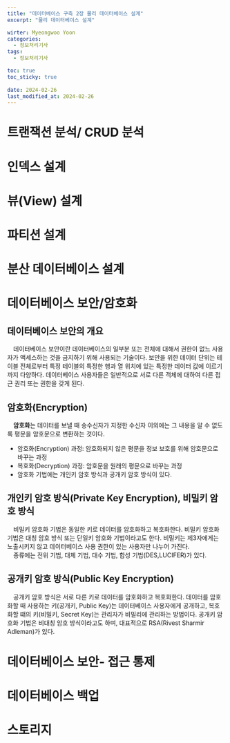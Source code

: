 ```yaml
---
title: "데이터베이스 구축 2장 물리 데이터베이스 설계"
excerpt: "물리 데이터베이스 설계"

wirter: Myeongwoo Yoon
categories:
  - 정보처리기사
tags:
  - 정보처리기사

toc: true
toc_sticky: true
 
date: 2024-02-26
last_modified_at: 2024-02-26
---
```


트랜잭션 분석/ CRUD 분석
======

인덱스 설계
======

뷰(View) 설계
======

파티션 설계
======

분산 데이터베이스 설계
======

데이터베이스 보안/암호화
======

데이터베이스 보안의 개요
------
　데이터베이스 보안이란 데이터베이스의 일부분 또는 전체에 대해서 권한이 없느 사용자가 액세스하는 것을 금지하기 위해 사용되는 기술이다. 보안을 위한 데이터 단위는 테이블 전체로부터 특정 테이블의 특정한 행과 열 위치에 있는 특정한 데이터 값에 이르기까지 다양하다. 데이터베이스 사용자들은 일반적으로 서로 다른 객체에 대하여 다른 접근 권리 또는 권한을 갖게 된다.

암호화(Encryption)
------
　**암호화**는 데이터를 보낼 때 송수신자가 지정한 수신자 이외에는 그 내용을 알 수 없도록 평문을 암호문으로 변환하는 것이다.
* 암호화(Encryption) 과정: 암호화되지 않은 평문을 정보 보호를 위해 암호문으로 바꾸는 과정
* 복호화(Decryption) 과정: 암호문을 원래의 평문으로 바꾸는 과정
* 암호화 기법에는 개인키 암호 방식과 공개키 암호 방식이 있다.

개인키 암호 방식(Private Key Encryption), 비밀키 암호 방식
------
　비밀키 암호화 기법은 동일한 키로 데이터를 암호화하고 복호화한다. 비밀키 암호화 기법은 대칭 암호 방식 또는 단일키 암호화 기법이라고도 한다. 비밀키는 제3자에게는 노출시키지 않고 데이터베이스 사용 권한이 있는 사용자만 나누어 가진다.<br/>
　종류에는 전위 기법, 대체 기법, 대수 기법, 합성 기법(DES,LUCIFER)가 있다.

공개키 암호 방식(Public Key Encryption)
------
　공개키 암호 방식은 서로 다른 키로 데이터를 암호화하고 복호화한다. 데이터를 암호화할 때 사용하는 키(공개키, Public Key)는 데이터베이스 사용자에게 공개하고, 복호화할 떄의 키(비밀키, Secret Key)는 관리자가 비밀리에 관리하는 방법이다. 공개키 암호화 기법은 비대칭 암호 방식이라고도 하며, 대표적으로 RSA(Rivest Sharmir Adleman)가 있다.

데이터베이스 보안- 접근 통제
======

데이터베이스 백업
======

스토리지
======